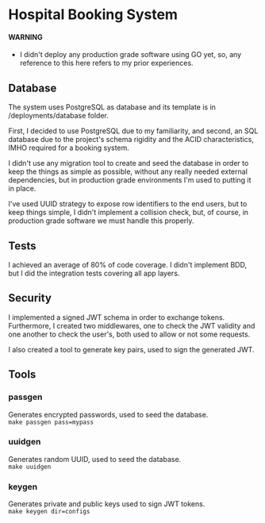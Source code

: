 # Hospital Booking System

#### WARNING
* I didn't deploy any production grade software using GO yet, so, any reference to this here refers to my prior 
experiences.

## Database

The system uses PostgreSQL as database and its template is in /deployments/database folder.

First, I decided to use PostgreSQL due to my familiarity, and second, an SQL database due to the project's
schema rigidity and the ACID characteristics, IMHO required for a booking system. 

I didn't use any migration tool to create and seed the database in order to keep the things as simple
as possible, without any really needed external dependencies, but in production grade environments 
I'm used to putting it in place.

I've used UUID strategy to expose row identifiers to the end users, but to keep things simple,
I didn't implement a collision check, but, of course, in production grade software
we must handle this properly.

## Tests

I achieved an average of 80% of code coverage. I didn't implement BDD, but I did the integration tests
covering all app layers.

## Security

I implemented a signed JWT schema in order to exchange tokens. Furthermore, I created two middlewares, one
to check the JWT validity and one another to check the user's, both used to allow or not some requests.

I also created a tool to generate key pairs, used to sign the generated JWT.

## Tools

### passgen

Generates encrypted passwords, used to seed the database. <br/> 
`make passgen pass=mypass`

### uuidgen

Generates random UUID, used to seed the database. <br/>
`make uuidgen`

### keygen

Generates private and public keys used to sign JWT tokens. <br/>
`make keygen dir=configs`


